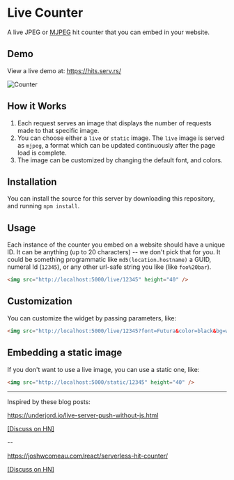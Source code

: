 # Live Counter
A live JPEG or [MJPEG](https://en.wikipedia.org/wiki/Motion_JPEG) hit counter that you can embed in your website.

## Demo

View a live demo at: https://hits.serv.rs/

![Counter](https://hitcounter.mr365.co/static/1)

## How it Works

1. Each request serves an image that displays the number of requests made to that specific image.
2. You can choose either a `live` or `static` image. The `live` image is served as `mjpeg`, a format which can be updated continuously after the page load is complete.
3. The image can be customized by changing the default font, and colors.

## Installation

You can install the source for this server by downloading this repository, and running `npm install`.

## Usage

Each instance of the counter you embed on a website should have a unique ID. It can be anything (up to 20 characters) -- we don't pick that for you. It could be something programmatic like `md5(location.hostname)` a GUID, numeral Id (`12345`), or any other url-safe string you like (like `foo%20bar`).

```html
<img src="http://localhost:5000/live/12345" height="40" />
```

## Customization

You can customize the widget by passing parameters, like:

```html
<img src="http://localhost:5000/live/12345?font=Futura&color=black&bg=white" height="40" />
```

## Embedding a static image

If you don't want to use a live image, you can use a static one, like:

```html
<img src="http://localhost:5000/static/12345" height="40" />
```

---

Inspired by these blog posts: 

https://underjord.io/live-server-push-without-js.html 

[[Discuss on HN]](https://news.ycombinator.com/item?id=24613610)

--

https://joshwcomeau.com/react/serverless-hit-counter/ 

[[Discuss on HN]](https://news.ycombinator.com/item?id=24617086)

